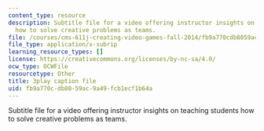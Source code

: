 ```yaml
---
content_type: resource
description: Subtitle file for a video offering instructor insights on teaching students
  how to solve creative problems as teams.
file: /courses/cms-611j-creating-video-games-fall-2014/fb9a770cdb8059ac9a49fcb1ecf1b64a_Y7cMih9O8es.srt
file_type: application/x-subrip
learning_resource_types: []
license: https://creativecommons.org/licenses/by-nc-sa/4.0/
ocw_type: OCWFile
resourcetype: Other
title: 3play caption file
uid: fb9a770c-db80-59ac-9a49-fcb1ecf1b64a
---
```

Subtitle file for a video offering instructor insights on teaching students how to solve creative problems as teams.